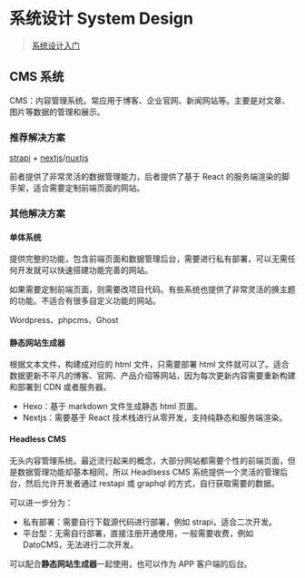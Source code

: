 # 系统设计 System Design

> [系统设计入门](https://github.com/donnemartin/system-design-primer/blob/master/README-zh-Hans.md)

## CMS 系统

CMS：内容管理系统。常应用于博客、企业官网、新闻网站等。主要是对文章、图片等数据的管理和展示。

### 推荐解决方案

[strapi](https://github.com/strapi/strapi) + [nextjs](https://github.com/vercel/next.js)/[nuxtjs](https://nuxtjs.org/)

前者提供了非常灵活的数据管理能力，后者提供了基于 React 的服务端渲染的脚手架，适合需要定制前端页面的网站。

### 其他解决方案

#### 单体系统

提供完整的功能，包含前端页面和数据管理后台，需要进行私有部署，可以无需任何开发就可以快速搭建功能完善的网站。

如果需要定制前端页面，则需要改项目代码。有些系统也提供了非常灵活的换主题的功能。不适合有很多自定义功能的网站。

Wordpress、phpcms、Ghost

#### 静态网站生成器

根据文本文件，构建成对应的 html 文件，只需要部署 html 文件就可以了。适合数据更新不平凡的博客、官网、产品介绍等网站，因为每次更新内容需要重新构建和部署到 CDN 或者服务器。

- Hexo：基于 markdown 文件生成静态 html 页面。
- Nextjs：需要基于 React 技术栈进行从零开发，支持纯静态和服务端渲染。

#### Headless CMS

无头内容管理系统。最近流行起来的概念，大部分网站都需要个性的前端页面，但是数据管理功能却基本相同，所以 Headlsess CMS 系统提供一个灵活的管理后台，然后允许开发者通过 restapi 或 graphql 的方式，自行获取需要的数据。

可以进一步分为：

- 私有部署：需要自行下载源代码进行部署，例如 strapi，适合二次开发。
- 平台型：无需自行部署，直接注册开通使用，一般需要收费，例如 DatoCMS，无法进行二次开发。

可以配合**静态网站生成器**一起使用，也可以作为 APP 客户端的后台。